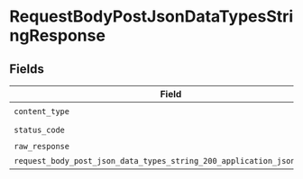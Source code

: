# RequestBodyPostJsonDataTypesStringResponse


## Fields

| Field                                                                                                                                                          | Type                                                                                                                                                           | Required                                                                                                                                                       | Description                                                                                                                                                    |
| -------------------------------------------------------------------------------------------------------------------------------------------------------------- | -------------------------------------------------------------------------------------------------------------------------------------------------------------- | -------------------------------------------------------------------------------------------------------------------------------------------------------------- | -------------------------------------------------------------------------------------------------------------------------------------------------------------- |
| `content_type`                                                                                                                                                 | *String*                                                                                                                                                       | :heavy_check_mark:                                                                                                                                             | N/A                                                                                                                                                            |
| `status_code`                                                                                                                                                  | *Integer*                                                                                                                                                      | :heavy_check_mark:                                                                                                                                             | N/A                                                                                                                                                            |
| `raw_response`                                                                                                                                                 | [Faraday::Response](https://www.rubydoc.info/gems/faraday/Faraday/Response)                                                                                    | :heavy_minus_sign:                                                                                                                                             | N/A                                                                                                                                                            |
| `request_body_post_json_data_types_string_200_application_json_object`                                                                                         | [T.nilable(Operations::RequestBodyPostJSONDataTypesString200ApplicationJSON)](../../models/operations/requestbodypostjsondatatypesstring200applicationjson.md) | :heavy_minus_sign:                                                                                                                                             | OK                                                                                                                                                             |